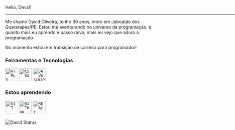   Hello, Devs!!
  <hr width="850" align="left">
  <p>Me chamo David Oliveira, tenho 30 anos, moro em Jaboatão dos Guararapes/PE. Estou me aventurando no universo da
    programação, e quanto mais eu aprendo e passo raiva, mais eu vejo que adoro a programação.</p>
  <p>No momento estou em transição de carreira para programador!</p>  

 ### Ferramentas e Tecnologias
  <code><img width="40px" src="https://cdn.jsdelivr.net/gh/devicons/devicon/icons/html5/html5-original-wordmark.svg" title = "HTML5"/></code>
  <code><img width="40px" src="https://cdn.jsdelivr.net/gh/devicons/devicon/icons/css3/css3-original-wordmark.svg" title = "CSS3"/></code>
  <code><img width="40px" src="https://cdn.jsdelivr.net/gh/devicons/devicon/icons/javascript/javascript-original.svg" title = "JAVASCRIPT"/></code>
  <br>
 ### Estou aprendendo
<code><img width="40px" src="https://cdn.jsdelivr.net/gh/devicons/devicon/icons/git/git-original.svg" title = "GIT"/></code>
<code><img width="40px" src="https://cdn.jsdelivr.net/gh/devicons/devicon/icons/github/github-original.svg" title = "GITHUB"/></code>
<code><img width="40px" src="https://cdn.jsdelivr.net/gh/devicons/devicon@latest/icons/react/react-original-wordmark.svg" title = "REACT"/></code>
  <br> <br>
![David Status](https://github-readme-stats.vercel.app/api?username=SrDavidOliveira&show_icons=true&theme=transparent)

<br><br>
